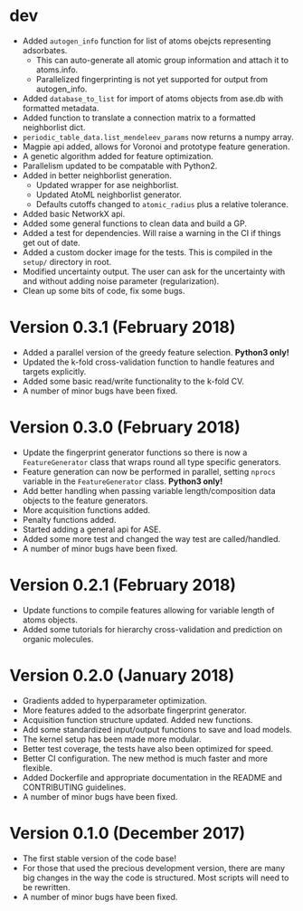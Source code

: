 # dev

-   Added `autogen_info` function for list of atoms obejcts representing adsorbates.
    - This can auto-generate all atomic group information and attach it to atoms.info.
    - Parallelized fingerprinting is not yet supported for output from autogen_info.
-   Added `database_to_list` for import of atoms objects from ase.db with formatted metadata.
-   Added function to translate a connection matrix to a formatted neighborlist dict.
-   `periodic_table_data.list_mendeleev_params` now returns a numpy array.
-   Magpie api added, allows for Voronoi and prototype feature generation.
-   A genetic algorithm added for feature optimization.
-   Parallelism updated to be compatable with Python2.
-   Added in better neighborlist generation.
    -   Updated wrapper for ase neighborlist.
    -   Updated AtoML neighborlist generator.
    -   Defaults cutoffs changed to `atomic_radius` plus a relative tolerance.
-   Added basic NetworkX api.
-   Added some general functions to clean data and build a GP.
-   Added a test for dependencies. Will raise a warning in the CI if things get out of date.
-   Added a custom docker image for the tests. This is compiled in the `setup/` directory in root.
-   Modified uncertainty output. The user can ask for the uncertainty with and without adding noise parameter (regularization).
-   Clean up some bits of code, fix some bugs.

# Version 0.3.1 (February 2018)

-   Added a parallel version of the greedy feature selection. **Python3 only!**
-   Updated the k-fold cross-validation function to handle features and targets explicitly.
-   Added some basic read/write functionality to the k-fold CV.
-   A number of minor bugs have been fixed.

# Version 0.3.0 (February 2018)

-   Update the fingerprint generator functions so there is now a `FeatureGenerator` class that wraps round all type specific generators.
-   Feature generation can now be performed in parallel, setting `nprocs` variable in the `FeatureGenerator` class. **Python3 only!**
-   Add better handling when passing variable length/composition data objects to the feature generators.
-   More acquisition functions added.
-   Penalty functions added.
-   Started adding a general api for ASE.
-   Added some more test and changed the way test are called/handled.
-   A number of minor bugs have been fixed.

# Version 0.2.1 (February 2018)

-   Update functions to compile features allowing for variable length of atoms objects.
-   Added some tutorials for hierarchy cross-validation and prediction on organic molecules.

# Version 0.2.0 (January 2018)

-   Gradients added to hyperparameter optimization.
-   More features added to the adsorbate fingerprint generator.
-   Acquisition function structure updated. Added new functions.
-   Add some standardized input/output functions to save and load models.
-   The kernel setup has been made more modular.
-   Better test coverage, the tests have also been optimized for speed.
-   Better CI configuration. The new method is much faster and more flexible.
-   Added Dockerfile and appropriate documentation in the README and CONTRIBUTING guidelines.
-   A number of minor bugs have been fixed.

# Version 0.1.0 (December 2017)

-   The first stable version of the code base!
-   For those that used the precious development version, there are many big changes in the way the code is structured. Most scripts will need to be rewritten.
-   A number of minor bugs have been fixed.
